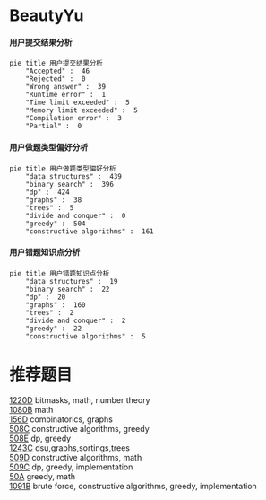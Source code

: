 # BeautyYu

<!-- tabs:start -->



#### **用户提交结果分析**

```mermaid
pie title 用户提交结果分析
    "Accepted" :  46
    "Rejected" :  0
    "Wrong answer" :  39
    "Runtime error" :  1
    "Time limit exceeded" :  5
    "Memory limit exceeded" :  5
    "Compilation error" :  3
    "Partial" :  0
```

#### **用户做题类型偏好分析**

```mermaid
pie title 用户做题类型偏好分析
    "data structures" :  439
    "binary search" :  396
    "dp" :  424
    "graphs" :  38
    "trees" :  5
    "divide and conquer" :  0
    "greedy" :  504
    "constructive algorithms" :  161
```
#### **用户错题知识点分析**

```mermaid
pie title 用户错题知识点分析
    "data structures" :  19
    "binary search" :  22
    "dp" :  20
    "graphs" :  160
    "trees" :  2
    "divide and conquer" :  2
    "greedy" :  22
    "constructive algorithms" :  5
```



<!-- tabs:end -->
# 推荐题目
[1220D](https://codeforces.com/contest/1220/problem/D)		bitmasks,
                        math,
                        number theory		  
[1080B](https://codeforces.com/contest/1080/problem/B)		math		  
[156D](https://codeforces.com/contest/156/problem/D)		combinatorics,
                        graphs		  
[508C](https://codeforces.com/contest/508/problem/C)		constructive algorithms,
                        greedy		  
[508E](https://codeforces.com/contest/508/problem/E)		dp,
                        greedy		  
[1243C](https://codeforces.com/contest/1243/problem/C)		dsu,graphs,sortings,trees		  
[509D](https://codeforces.com/contest/509/problem/D)		constructive algorithms,
                        math		  
[509C](https://codeforces.com/contest/509/problem/C)		dp,
                        greedy,
                        implementation		  
[50A](https://codeforces.com/contest/50/problem/A)		greedy,
                        math		  
[1091B](https://codeforces.com/contest/1091/problem/B)		brute force,
                        constructive algorithms,
                        greedy,
                        implementation		  
